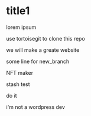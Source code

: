 # title1

lorem ipsum

use tortoisegit to clone this repo

we will make a greate website

some line for new_branch

NFT maker

stash test

do it

i'm not a wordpress dev
